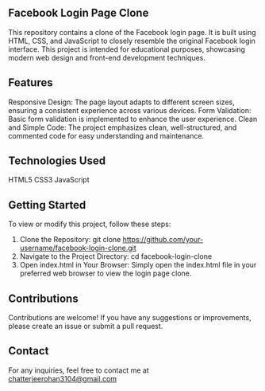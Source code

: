 ## Facebook Login Page Clone
This repository contains a clone of the Facebook login page. It is built using HTML, CSS, and JavaScript to closely resemble the original Facebook login interface. This project is intended for educational purposes, showcasing modern web design and front-end development techniques.

## Features
Responsive Design: The page layout adapts to different screen sizes, ensuring a consistent experience across various devices.
Form Validation: Basic form validation is implemented to enhance the user experience.
Clean and Simple Code: The project emphasizes clean, well-structured, and commented code for easy understanding and maintenance.

## Technologies Used
HTML5
CSS3
JavaScript

## Getting Started
To view or modify this project, follow these steps:

1. Clone the Repository:
git clone https://github.com/your-username/facebook-login-clone.git
2. Navigate to the Project Directory:
cd facebook-login-clone
3. Open index.html in Your Browser:
Simply open the index.html file in your preferred web browser to view the login page clone.

## Contributions
Contributions are welcome! If you have any suggestions or improvements, please create an issue or submit a pull request.

## Contact
For any inquiries, feel free to contact me at chatterjeerohan3104@gmail.com
